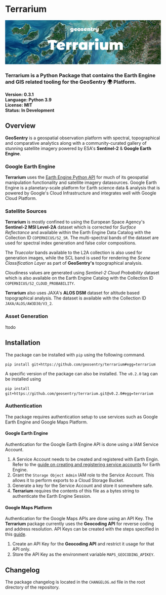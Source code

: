 # Terrarium
![Banner](banner.jpg)

### **Terrarium** is a Python Package that contains the **Earth Engine** and **GIS** related tooling for the **GeoSentry** 🌍 Platform.

**Version: 0.3.1**  
**Language: Python 3.9**  
**License: MIT**  
**Status: In Development**  

## Overview
**GeoSentry** is a geospatial observation platform with spectral, topographical and comparative analytics along with a community-curated gallery of stunning satellite imagery powered by ESA's **Sentinel-2** & **Google Earth Engine**.

### Google Earth Engine
**Terrarium** uses the [Earth Engine Python API](https://github.com/google/earthengine-api) for much of its geospatial manipulation functionality and satellite imagery datasources. Google Earth Engine is a planetary-scale platform for Earth science data & analysis that is powered by Google's Cloud Infrastructure and integrates well with Google Cloud Platform.

### Satellite Sources
**Terrarium** is mostly confined to using the European Space Agency's **Sentinel-2 MSI Level-2A** dataset which is corrected for *Surface Reflectance* and available within the Earth Engine Data Catalog with the Collection ID ``COPERNICUS/S2_SR``. The multi-spectral bands of the dataset are used for spectral index generation and false color compositions.  

The *Truecolor* bands available to the L2A collection is also used for generation images, while the SCL band is used for rendering the *Scene Classification Layer* as part of **GeoSentry's** topographical analysis.

Cloudiness values are generated using *Sentinel-2 Cloud Probability* dataset which is also available on the Earth Engine Catalog with the Collection ID ``COPERNICUS/S2_CLOUD_PROBABILITY``.

**Terrarium** also uses JAXA's **ALOS DSM** dataset for altitude based topographical analysis. The dataset is available with the Collection ID ``JAXA/ALOS/AW3D30/V3_2``.

### Asset Generation
!todo


## Installation
The package can be installed with ``pip`` using the following command.
```shell
pip install git+https://github.com/geosentry/terrarium#egg=terrarium
```

A specific version of the package can also be installed. The ``v0.2.0`` tag can be installed using
```shell
pip install git+https://github.com/geosentry/terrarium.git@v0.2.0#egg=terrarium
```
### Authentication
The package requires authentication setup to use services such as Google Earth Engine and Google Maps Platform.

#### Google Earth Engine
Authentication for the Google Earth Engine API is done using a IAM Service Account.

1. A Service Account needs to be created and registered with Earth Engin. Refer to the [guide on creating and registering service accounts](https://developers.google.com/earth-engine/guides/service_account) for Earth Engine. 
2. Grant the ``Storage Object Admin`` IAM role to the Service Account. This allows it to perform exports to a Cloud Storage Bucket.
3. Generate a key for the Service Account and store it somewhere safe.
4. **Terrarium** requires the contents of this file as a bytes string to authenticate the Earth Engine Session.

#### Google Maps Platform
Authentication for the Google Maps APIs are done using an API Key. The **Terrarium** package currently uses the **Geocoding API** for reverse coding and address resolution. API Keys can be created with the steps specified in this [guide](https://developers.google.com/maps/gmp-get-started#create-project).

1. Create an API Key for the **Geocoding API** and restrict it usage for that API only.
2. Store the API Key as the environment variable ``MAPS_GEOCODING_APIKEY``.

## Changelog
The package changelog is located in the ``CHANGELOG.md`` file in the root directory of the repository.
